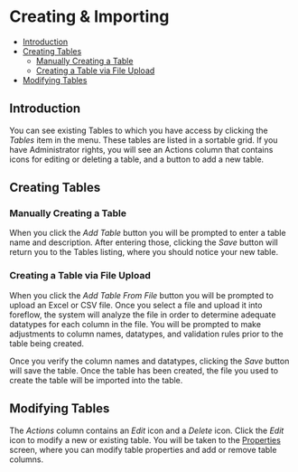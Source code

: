 # Creating & Importing

-   [Introduction](#introduction)
-   [Creating Tables](#creating-tables)
    -   [Manually Creating a Table](#manually-creating-a-table)
    -   [Creating a Table via File Upload](#creating-a-table-via-file-upload)
-   [Modifying Tables](#modifying-tables)

<a name="introduction"></a>

## Introduction

You can see existing Tables to which you have access by clicking the _Tables_ item in the menu. These tables are listed in a sortable grid. If you have Administrator rights, you will see an Actions column that contains icons for editing or deleting a table, and a button to add a new table.

<a name="creating-tables"></a>

## Creating Tables

<a name="manually-creating-a-table"></a>

### Manually Creating a Table

When you click the _Add Table_ button you will be prompted to enter a table name and description. After entering those, clicking the _Save_ button will return you to the Tables listing, where you should notice your new table.

<a name="creating-a-table-via-file-upload"></a>

### Creating a Table via File Upload

When you click the _Add Table From File_ button you will be prompted to upload an Excel or CSV file. Once you select a file and upload it into foreflow, the system will analyze the file in order to determine adequate datatypes for each column in the file. You will be prompted to make adjustments to column names, datatypes, and validation rules prior to the table being created.

Once you verify the column names and datatypes, clicking the _Save_ button will save the table. Once the table has been created, the file you used to create the table will be imported into the table.

<a name="modifying-tables"></a>

## Modifying Tables

The _Actions_ column contains an _Edit_ icon and a _Delete_ icon. Click the _Edit_ icon to modify a new or existing table. You will be taken to the [Properties](tables-properties) screen, where you can modify table properties and add or remove table columns.
